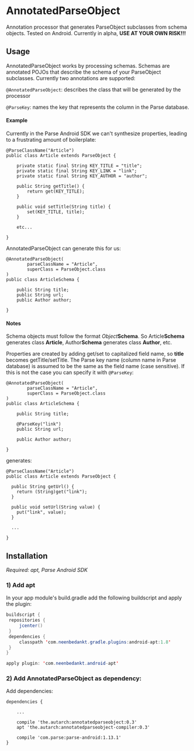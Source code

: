 # AnnotatedParseObject

Annotation processor that generates ParseObject subclasses from schema objects.  Tested on Android.  Currently in alpha, **USE AT YOUR OWN RISK!!!**

## Usage

AnnotatedParseObject works by processing schemas.  Schemas are annotated POJOs that describe the schema of your ParseObject subclasses.
Currently two annotations are supported:

`@AnnotatedParseObject`: describes the class that will be generated by the processor

`@ParseKey`: names the key that represents the column in the Parse database.

#### Example

Currently in the Parse Android SDK we can't synthesize properties, leading to a frustrating amount of boilerplate:

```
@ParseClassName("Article")
public class Article extends ParseObject {
    
    private static final String KEY_TITLE = "title";
    private static final String KEY_LINK = "link";
    private static final String KEY_AUTHOR = "author";
    
    public String getTitle() {
        return get(KEY_TITLE);
    }
    
    public void setTitle(String title) {
        set(KEY_TITLE, title);
    }
    
    etc...
    
}
```

AnnotatedParseObject can generate this for us:

```
@AnnotatedParseObject(
        parseClassName = "Article",
        superClass = ParseObject.class
)
public class ArticleSchema {

    public String title;
    public String url;
    public Author author;

}
```

#### Notes

Schema objects must follow the format _Object_**Schema**.  So Article**Schema** generates class **Article**, Author**Schema** generates class **Author**, etc.

Properties are created by adding get/set to capitalized field name, so **title** becomes getTitle/setTitle.
The Parse key name (column name in Parse database) is assumed to be the same as the field name (case sensitive).
If this is not the case you can specify it with `@ParseKey`:
  
```
@AnnotatedParseObject(
        parseClassName = "Article",
        superClass = ParseObject.class
)
public class ArticleSchema {

    public String title;

    @ParseKey("link")
    public String url;

    public Author author;

}
```

generates:

```
@ParseClassName("Article")
public class Article extends ParseObject {

  public String getUrl() {
    return (String)get("link");
  }

  public void setUrl(String value) {
    put("link", value);
  }
  
  ...
  
}
``` 

## Installation

_Required: apt, Parse Android SDK_

### 1) Add apt

In your app module's build.gradle add the following buildscript and apply the plugin:
 
```java
buildscript {
 repositories {
     jcenter()
 }
 dependencies {
     classpath 'com.neenbedankt.gradle.plugins:android-apt:1.8'
 }
}

apply plugin: 'com.neenbedankt.android-apt'
```
 
### 2) Add AnnotatedParseObject as dependency:

Add dependencies:

```
dependencies {

    ...

    compile 'the.autarch:annotatedparseobject:0.3'
    apt 'the.autarch:annotatedparseobject-compiler:0.3'
    
    compile 'com.parse:parse-android:1.13.1'
}
```